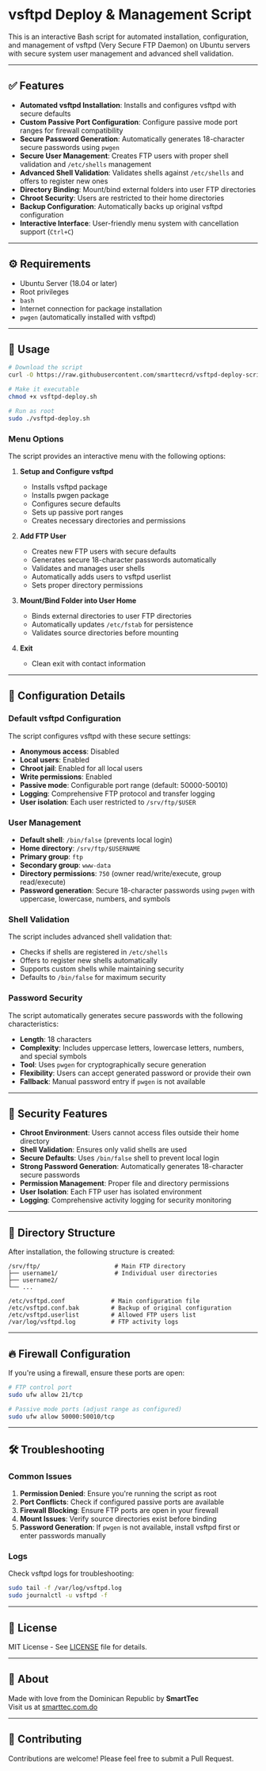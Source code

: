 # vsftpd Deploy & Management Script

This is an interactive Bash script for automated installation, configuration, and management of vsftpd (Very Secure FTP Daemon) on Ubuntu servers with secure system user management and advanced shell validation.

---

## ✅ Features

- **Automated vsftpd Installation**: Installs and configures vsftpd with secure defaults
- **Custom Passive Port Configuration**: Configure passive mode port ranges for firewall compatibility
- **Secure Password Generation**: Automatically generates 18-character secure passwords using `pwgen`
- **Secure User Management**: Creates FTP users with proper shell validation and `/etc/shells` management
- **Advanced Shell Validation**: Validates shells against `/etc/shells` and offers to register new ones
- **Directory Binding**: Mount/bind external folders into user FTP directories
- **Chroot Security**: Users are restricted to their home directories
- **Backup Configuration**: Automatically backs up original vsftpd configuration
- **Interactive Interface**: User-friendly menu system with cancellation support (`Ctrl+C`)

---

## ⚙️ Requirements

- Ubuntu Server (18.04 or later)
- Root privileges
- `bash`
- Internet connection for package installation
- `pwgen` (automatically installed with vsftpd)

---

## 🚀 Usage

```bash
# Download the script
curl -O https://raw.githubusercontent.com/smarttecrd/vsftpd-deploy-script/main/vsftpd-deploy.sh

# Make it executable
chmod +x vsftpd-deploy.sh

# Run as root
sudo ./vsftpd-deploy.sh
```

### Menu Options

The script provides an interactive menu with the following options:

1. **Setup and Configure vsftpd**
   - Installs vsftpd package
   - Installs pwgen package
   - Configures secure defaults
   - Sets up passive port ranges
   - Creates necessary directories and permissions

2. **Add FTP User**
   - Creates new FTP users with secure defaults
   - Generates secure 18-character passwords automatically
   - Validates and manages user shells
   - Automatically adds users to vsftpd userlist
   - Sets proper directory permissions

3. **Mount/Bind Folder into User Home**
   - Binds external directories to user FTP directories
   - Automatically updates `/etc/fstab` for persistence
   - Validates source directories before mounting

4. **Exit**
   - Clean exit with contact information

---

## 🔧 Configuration Details

### Default vsftpd Configuration

The script configures vsftpd with these secure settings:

- **Anonymous access**: Disabled
- **Local users**: Enabled
- **Chroot jail**: Enabled for all local users
- **Write permissions**: Enabled
- **Passive mode**: Configurable port range (default: 50000-50010)
- **Logging**: Comprehensive FTP protocol and transfer logging
- **User isolation**: Each user restricted to `/srv/ftp/$USER`

### User Management

- **Default shell**: `/bin/false` (prevents local login)
- **Home directory**: `/srv/ftp/$USERNAME`
- **Primary group**: `ftp`
- **Secondary group**: `www-data`
- **Directory permissions**: `750` (owner read/write/execute, group read/execute)
- **Password generation**: Secure 18-character passwords using `pwgen` with uppercase, lowercase, numbers, and symbols

### Shell Validation

The script includes advanced shell validation that:
- Checks if shells are registered in `/etc/shells`
- Offers to register new shells automatically
- Supports custom shells while maintaining security
- Defaults to `/bin/false` for maximum security

### Password Security

The script automatically generates secure passwords with the following characteristics:
- **Length**: 18 characters
- **Complexity**: Includes uppercase letters, lowercase letters, numbers, and special symbols
- **Tool**: Uses `pwgen` for cryptographically secure generation
- **Flexibility**: Users can accept generated password or provide their own
- **Fallback**: Manual password entry if `pwgen` is not available

---

## 🔐 Security Features

- **Chroot Environment**: Users cannot access files outside their home directory
- **Shell Validation**: Ensures only valid shells are used
- **Secure Defaults**: Uses `/bin/false` shell to prevent local login
- **Strong Password Generation**: Automatically generates 18-character secure passwords
- **Permission Management**: Proper file and directory permissions
- **User Isolation**: Each FTP user has isolated environment
- **Logging**: Comprehensive activity logging for security monitoring

---

## 📁 Directory Structure

After installation, the following structure is created:

```
/srv/ftp/                     # Main FTP directory
├── username1/                # Individual user directories
├── username2/
└── ...

/etc/vsftpd.conf             # Main configuration file
/etc/vsftpd.conf.bak         # Backup of original configuration
/etc/vsftpd.userlist         # Allowed FTP users list
/var/log/vsftpd.log          # FTP activity logs
```

---

## 🔥 Firewall Configuration

If you're using a firewall, ensure these ports are open:

```bash
# FTP control port
sudo ufw allow 21/tcp

# Passive mode ports (adjust range as configured)
sudo ufw allow 50000:50010/tcp
```

---

## 🛠️ Troubleshooting

### Common Issues

1. **Permission Denied**: Ensure you're running the script as root
2. **Port Conflicts**: Check if configured passive ports are available
3. **Firewall Blocking**: Ensure FTP ports are open in your firewall
4. **Mount Issues**: Verify source directories exist before binding
5. **Password Generation**: If `pwgen` is not available, install vsftpd first or enter passwords manually

### Logs

Check vsftpd logs for troubleshooting:
```bash
sudo tail -f /var/log/vsftpd.log
sudo journalctl -u vsftpd -f
```

---

## 📝 License

MIT License - See [LICENSE](LICENSE) file for details.

---

## 👋 About

Made with love from the Dominican Republic by **SmartTec**  
Visit us at [smarttec.com.do](https://smarttec.com.do)

---

## 🤝 Contributing

Contributions are welcome! Please feel free to submit a Pull Request.
